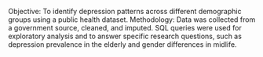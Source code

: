 Objective: To identify depression patterns across different demographic groups using a public health dataset.
Methodology: Data was collected from a government source, cleaned, and imputed. SQL queries were used for exploratory analysis and to answer specific research questions, such as depression prevalence in the elderly and gender differences in midlife.
